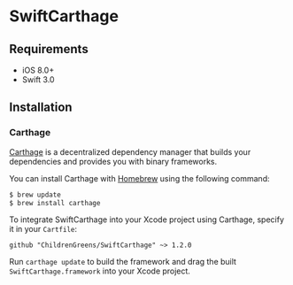 # SwiftCarthage

## Requirements
- iOS 8.0+
- Swift 3.0

## Installation
### Carthage

[Carthage](https://github.com/Carthage/Carthage) is a decentralized dependency manager that builds your dependencies and provides you with binary frameworks.

You can install Carthage with [Homebrew](http://brew.sh/) using the following command:

```bash
$ brew update
$ brew install carthage
```
To integrate SwiftCarthage into your Xcode project using Carthage, specify it in your `Cartfile`:

```ogdl
github "ChildrenGreens/SwiftCarthage" ~> 1.2.0
```

Run `carthage update` to build the framework and drag the built `SwiftCarthage.framework` into your Xcode project.

